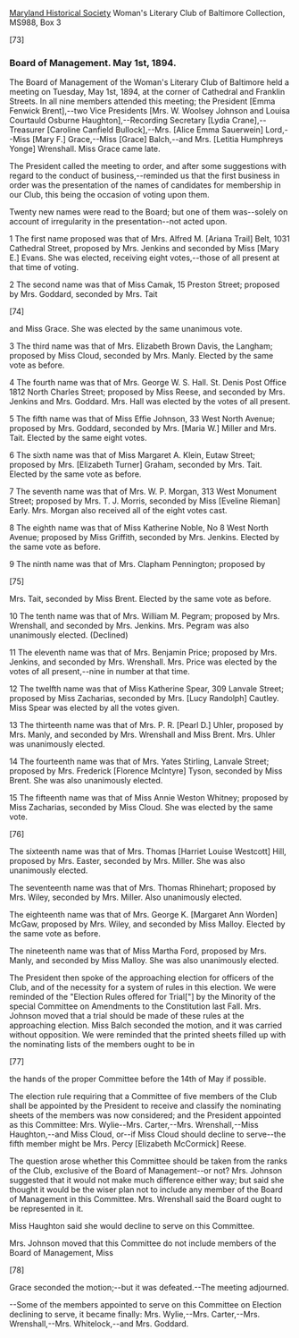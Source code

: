 [Maryland Historical Society](http://mdhs.org/) Woman's Literary Club of Baltimore Collection, MS988, Box 3

[73]

### Board of Management. May 1st, 1894.

The Board of Management of the Woman's Literary Club of Baltimore held a meeting on Tuesday, May 1st, 1894, at the corner of Cathedral and Franklin Streets. In all nine members attended this meeting; the President [Emma Fenwick Brent],--two Vice Presidents [Mrs. W. Woolsey Johnson and Louisa Courtauld Osburne Haughton],--Recording Secretary [Lydia Crane],--Treasurer [Caroline Canfield Bullock],--Mrs. [Alice Emma Sauerwein] Lord,--Miss [Mary F.] Grace,--Miss [Grace] Balch,--and Mrs. [Letitia Humphreys Yonge] Wrenshall. Miss Grace came late.

The President called the meeting to order, and after some suggestions with regard to the conduct of business,--reminded us that the first business in order was the presentation of the names of candidates for membership in our Club, this being the occasion of voting upon them.

Twenty new names were read to the Board; but one of them was--solely on account of irregularity in the presentation--not acted upon.

1 The first name proposed was that of Mrs. Alfred M. [Ariana Trail] Belt, 1031 Cathedral Street, proposed by Mrs. Jenkins and seconded by Miss [Mary E.] Evans. She was elected, receiving eight votes,--those of all present at that time of voting.

2 The second name was that of Miss Camak, 15 Preston Street; proposed by Mrs. Goddard, seconded by Mrs. Tait

[74]

and Miss Grace. She was elected by the same unanimous vote.

3 The third name was that of Mrs. Elizabeth Brown Davis, the Langham; proposed by Miss Cloud, seconded by Mrs. Manly. Elected by the same vote as before.

4 The fourth name was that of Mrs. George W. S. Hall. St. Denis Post Office 1812 North Charles Street; proposed by Miss Reese, and seconded by Mrs. Jenkins and Mrs. Goddard. Mrs. Hall was elected by the votes of all present.

5 The fifth name was that of Miss Effie Johnson, 33 West North Avenue; proposed by Mrs. Goddard, seconded by Mrs. [Maria W.] Miller and Mrs. Tait. Elected by the same eight votes.

6 The sixth name was that of Miss Margaret A. Klein, Eutaw Street; proposed by Mrs. [Elizabeth Turner] Graham, seconded by Mrs. Tait. Elected by the same vote as before.

7 The seventh name was that of Mrs. W. P. Morgan, 313 West Monument Street; proposed by Mrs. T. J. Morris, seconded by Miss [Eveline Rieman] Early. Mrs. Morgan also received all of the eight votes cast.

8 The eighth name was that of Miss Katherine Noble, No 8 West North Avenue; proposed by Miss Griffith, seconded by Mrs. Jenkins. Elected by the same vote as before.

9 The ninth name was that of Mrs. Clapham Pennington; proposed by

[75]

Mrs. Tait, seconded by Miss Brent. Elected by the same vote as before.

10 The tenth name was that of Mrs. William M. Pegram; proposed by Mrs. Wrenshall, and seconded by Mrs. Jenkins. Mrs. Pegram was also unanimously elected. (Declined)

11 The eleventh name was that of Mrs. Benjamin Price; proposed by Mrs. Jenkins, and seconded by Mrs. Wrenshall. Mrs. Price was elected by the votes of all present,--nine in number at that time.

12 The twelfth name was that of Miss Katherine Spear, 309 Lanvale Street; proposed by Miss Zacharias, seconded by Mrs. [Lucy Randolph] Cautley. Miss Spear was elected by all the votes given.

13 The thirteenth name was that of Mrs. P. R. [Pearl D.] Uhler, proposed by Mrs. Manly, and seconded by Mrs. Wrenshall and Miss Brent. Mrs. Uhler was unanimously elected.

14 The fourteenth name was that of Mrs. Yates Stirling, Lanvale Street; proposed by Mrs. Frederick [Florence McIntyre] Tyson, seconded by Miss Brent. She was also unanimously elected.

15 The fifteenth name was that of Miss Annie Weston Whitney; proposed by Miss Zacharias, seconded by Miss Cloud. She was elected by the same vote.

[76]

The sixteenth name was that of Mrs. Thomas [Harriet Louise Westcott] Hill, proposed by Mrs. Easter, seconded by Mrs. Miller. She was also unanimously elected.

The seventeenth name was that of Mrs. Thomas Rhinehart; proposed by Mrs. Wiley, seconded by Mrs. Miller. Also unanimously elected.

The eighteenth name was that of Mrs. George K. [Margaret Ann Worden] McGaw, proposed by Mrs. Wiley, and seconded by Miss Malloy. Elected by the same vote as before.

The nineteenth name was that of Miss Martha Ford, proposed by Mrs. Manly, and seconded by Miss Malloy. She was also unanimously elected.

The President then spoke of the approaching election for officers of the Club, and of the necessity for a system of rules in this election. We were reminded of the "Election Rules offered for Trial["] by the Minority of the special Committee on Amendments to the Constitution last Fall. Mrs. Johnson moved that a trial should be made of these rules at the approaching election. Miss Balch seconded the motion, and it was carried without opposition. We were reminded that the printed sheets filled up with the nominating lists of the members ought to be in

[77]

the hands of the proper Committee before the 14th of May if possible.

The election rule requiring that a Committee of five members of the Club shall be appointed by the President to receive and classify the nominating sheets of the members was now considered; and the President appointed as this Committee: Mrs. Wylie--Mrs. Carter,--Mrs. Wrenshall,--Miss Haughton,--and Miss Cloud, or--if Miss Cloud should decline to serve--the fifth member might be Mrs. Percy [Elizabeth McCormick] Reese.

The question arose whether this Committee should be taken from the ranks of the Club, exclusive of the Board of Management--or not? Mrs. Johnson suggested that it would not make much difference either way; but said she thought it would be the wiser plan not to include any member of the Board of Management in this Committee. Mrs. Wrenshall said the Board ought to be represented in it.

Miss Haughton said she would decline to serve on this Committee.

Mrs. Johnson moved that this Committee do not include members of the Board of Management, Miss

[78]

Grace seconded the motion;--but it was defeated.--The meeting adjourned.

--Some of the members appointed to serve on this Committee on Election declining to serve, it became finally: Mrs. Wylie,--Mrs. Carter,--Mrs. Wrenshall,--Mrs. Whitelock,--and Mrs. Goddard.